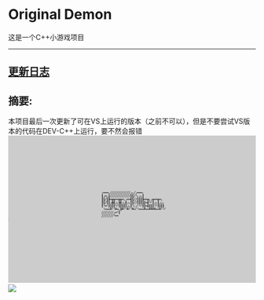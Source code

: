 # Original Demon

这是一个C++小游戏项目

------------
## [更新日志](https://github.com/SpeaceQ/Original-Demon/blob/main/%E6%9B%B4%E6%96%B0%E6%97%A5%E5%BF%97.md)

## 摘要:

本项目最后一次更新了可在VS上运行的版本（之前不可以），但是不要尝试VS版本的代码在DEV-C++上运行，要不然会报错
![](https://github.com/SpeaceQ/Original-Demon/blob/main/%E5%B1%8F%E5%B9%95%E6%88%AA%E5%9B%BE%202024-04-25%20154208.png)
![]((https://github.com/SpeaceQ/Original-Demon/blob/main/%E5%B1%8F%E5%B9%95%E6%88%AA%E5%9B%BE%202024-04-25%20154208.png))
